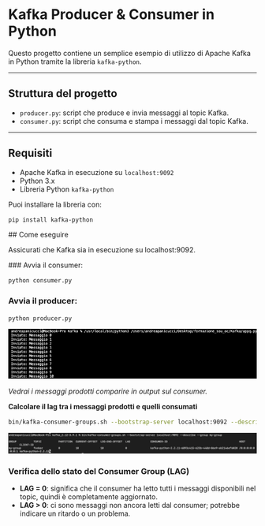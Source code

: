 # Kafka Producer & Consumer in Python

Questo progetto contiene un semplice esempio di utilizzo di Apache Kafka in Python tramite la libreria `kafka-python`.

---

## Struttura del progetto

- `producer.py`: script che produce e invia messaggi al topic Kafka.
- `consumer.py`: script che consuma e stampa i messaggi dal topic Kafka.

---

## Requisiti

- Apache Kafka in esecuzione su `localhost:9092`
- Python 3.x
- Libreria Python `kafka-python`

Puoi installare la libreria con:

```bash
pip install kafka-python
```
## Come eseguire

Assicurati che Kafka sia in esecuzione su localhost:9092.

### Avvia il consumer:

```bash
python consumer.py
```

### Avvia il producer:

```bash
python producer.py
```
![Invio messaggi](Screenshot%202025-06-13%20alle%2017.00.11.png)

*Vedrai i messaggi prodotti comparire in output sul consumer.*


**Calcolare il lag tra i messaggi prodotti e quelli consumati**
```bash
bin/kafka-consumer-groups.sh --bootstrap-server localhost:9092 --describe --group my-group
```

![Diagramma del flusso Kafka](Screenshot%202025-06-13%20alle%2015.22.50.png)

### Verifica dello stato del Consumer Group (LAG)

- **LAG = 0**: significa che il consumer ha letto tutti i messaggi disponibili nel topic, quindi è completamente aggiornato.
- **LAG > 0**: ci sono messaggi non ancora letti dal consumer; potrebbe indicare un ritardo o un problema.

